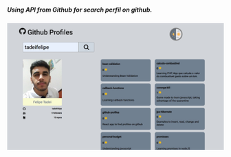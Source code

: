 ##### Using API from Github for search perfil on github.

<img src="https://github.com/tadeifelipe/github-profiles/blob/master/image.jpg" />

